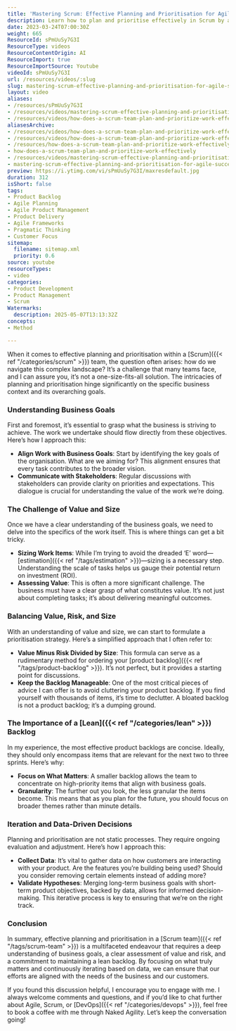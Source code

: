 ```yaml
---
title: 'Mastering Scrum: Effective Planning and Prioritisation for Agile Success'
description: Learn how to plan and prioritise effectively in Scrum by aligning with business goals, assessing value and risk, and keeping a lean, focused product backlog.
date: 2023-03-24T07:00:30Z
weight: 665
ResourceId: sPmUuSy7G3I
ResourceType: videos
ResourceContentOrigin: AI
ResourceImport: true
ResourceImportSource: Youtube
videoId: sPmUuSy7G3I
url: /resources/videos/:slug
slug: mastering-scrum-effective-planning-and-prioritisation-for-agile-success
layout: video
aliases:
- /resources/sPmUuSy7G3I
- /resources/videos/mastering-scrum-effective-planning-and-prioritisation-for-agile-success
- /resources/videos/how-does-a-scrum-team-plan-and-prioritize-work-effectively
aliasesArchive:
- /resources/videos/how-does-a-scrum-team-plan-and-prioritize-work-effectively
- /resources/videos/how-does-a-scrum-team-plan-and-prioritize-work-effectively-
- /resources/how-does-a-scrum-team-plan-and-prioritize-work-effectively-
- how-does-a-scrum-team-plan-and-prioritize-work-effectively
- /resources/videos/mastering-scrum-effective-planning-and-prioritisation-for-agile-success
- mastering-scrum-effective-planning-and-prioritisation-for-agile-success
preview: https://i.ytimg.com/vi/sPmUuSy7G3I/maxresdefault.jpg
duration: 312
isShort: false
tags:
- Product Backlog
- Agile Planning
- Agile Product Management
- Product Delivery
- Agile Frameworks
- Pragmatic Thinking
- Customer Focus
sitemap:
  filename: sitemap.xml
  priority: 0.6
source: youtube
resourceTypes:
- video
categories:
- Product Development
- Product Management
- Scrum
Watermarks:
  description: 2025-05-07T13:13:32Z
concepts:
- Method

---
```

When it comes to effective planning and prioritisation within a [Scrum]({{< ref "/categories/scrum" >}}) team, the question often arises: how do we navigate this complex landscape? It’s a challenge that many teams face, and I can assure you, it’s not a one-size-fits-all solution. The intricacies of planning and prioritisation hinge significantly on the specific business context and its overarching goals.

### Understanding Business Goals

First and foremost, it’s essential to grasp what the business is striving to achieve. The work we undertake should flow directly from these objectives. Here’s how I approach this:

- **Align Work with Business Goals**: Start by identifying the key goals of the organisation. What are we aiming for? This alignment ensures that every task contributes to the broader vision.
- **Communicate with Stakeholders**: Regular discussions with stakeholders can provide clarity on priorities and expectations. This dialogue is crucial for understanding the value of the work we’re doing.

### The Challenge of Value and Size

Once we have a clear understanding of the business goals, we need to delve into the specifics of the work itself. This is where things can get a bit tricky. 

- **Sizing Work Items**: While I’m trying to avoid the dreaded ‘E’ word—[estimation]({{< ref "/tags/estimation" >}})—sizing is a necessary step. Understanding the scale of tasks helps us gauge their potential return on investment (ROI).
- **Assessing Value**: This is often a more significant challenge. The business must have a clear grasp of what constitutes value. It’s not just about completing tasks; it’s about delivering meaningful outcomes.

### Balancing Value, Risk, and Size

With an understanding of value and size, we can start to formulate a prioritisation strategy. Here’s a simplified approach that I often refer to:

- **Value Minus Risk Divided by Size**: This formula can serve as a rudimentary method for ordering your [product backlog]({{< ref "/tags/product-backlog" >}}). It’s not perfect, but it provides a starting point for discussions.
- **Keep the Backlog Manageable**: One of the most critical pieces of advice I can offer is to avoid cluttering your product backlog. If you find yourself with thousands of items, it’s time to declutter. A bloated backlog is not a product backlog; it’s a dumping ground.

### The Importance of a [Lean]({{< ref "/categories/lean" >}}) Backlog

In my experience, the most effective product backlogs are concise. Ideally, they should only encompass items that are relevant for the next two to three sprints. Here’s why:

- **Focus on What Matters**: A smaller backlog allows the team to concentrate on high-priority items that align with business goals.
- **Granularity**: The further out you look, the less granular the items become. This means that as you plan for the future, you should focus on broader themes rather than minute details.

### Iteration and Data-Driven Decisions

Planning and prioritisation are not static processes. They require ongoing evaluation and adjustment. Here’s how I approach this:

- **Collect Data**: It’s vital to gather data on how customers are interacting with your product. Are the features you’re building being used? Should you consider removing certain elements instead of adding more?
- **Validate Hypotheses**: Merging long-term business goals with short-term product objectives, backed by data, allows for informed decision-making. This iterative process is key to ensuring that we’re on the right track.

### Conclusion

In summary, effective planning and prioritisation in a [Scrum team]({{< ref "/tags/scrum-team" >}}) is a multifaceted endeavour that requires a deep understanding of business goals, a clear assessment of value and risk, and a commitment to maintaining a lean backlog. By focusing on what truly matters and continuously iterating based on data, we can ensure that our efforts are aligned with the needs of the business and our customers.

If you found this discussion helpful, I encourage you to engage with me. I always welcome comments and questions, and if you’d like to chat further about Agile, Scrum, or [DevOps]({{< ref "/categories/devops" >}}), feel free to book a coffee with me through Naked Agility. Let’s keep the conversation going!
